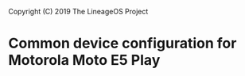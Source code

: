 Copyright (C) 2019 The LineageOS Project

Common device configuration for Motorola Moto E5 Play
==================================================

